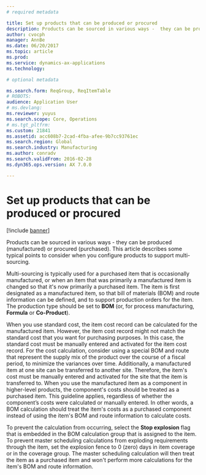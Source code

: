 ```yaml
---
# required metadata

title: Set up products that can be produced or procured
description: Products can be sourced in various ways -  they can be produced (manufactured) or procured (purchased). This article describes some typical points to consider when you configure products to support multi-sourcing. 
author: cvocph
manager: AnnBe
ms.date: 06/20/2017
ms.topic: article
ms.prod: 
ms.service: dynamics-ax-applications
ms.technology: 

# optional metadata

ms.search.form: ReqGroup, ReqItemTable
# ROBOTS: 
audience: Application User
# ms.devlang: 
ms.reviewer: yuyus
ms.search.scope: Core, Operations
# ms.tgt_pltfrm: 
ms.custom: 21841
ms.assetid: acc608b7-2cad-4fba-afee-9b7cc93761ec
ms.search.region: Global
ms.search.industry: Manufacturing
ms.author: conradv
ms.search.validFrom: 2016-02-28
ms.dyn365.ops.version: AX 7.0.0

---
```


# Set up products that can be produced or procured

[!include [banner](../includes/banner.md)]

Products can be sourced in various ways -  they can be produced (manufactured) or procured (purchased). This article describes some typical points to consider when you configure products to support multi-sourcing. 

Multi-sourcing is typically used for a purchased item that is occasionally manufactured, or when an item that was primarily a manufactured item is changed so that it's now primarily a purchased item. The item is first designated as a manufactured item, so that bill of materials (BOM) and route information can be defined, and to support production orders for the item. The production type should be set to **BOM** (or, for process manufacturing, **Formula** or **Co-Product**).

When you use standard cost, the item cost record can be calculated for the manufactured item. However, the item cost record might not match the standard cost that you want for purchasing purposes. In this case, the standard cost must be manually entered and activated for the item cost record. For the cost calculation, consider using a special BOM and route that represent the supply mix of the product over the course of a fiscal period, to minimize the variances over time. Additionally, a manufactured item at one site can be transferred to another site. Therefore, the item's cost must be manually entered and activated for the site that the item is transferred to. When you use the manufactured item as a component in higher-level products, the component's costs should be treated as a purchased item. This guideline applies, regardless of whether the component’s costs were calculated or manually entered. In other words, a BOM calculation should treat the item's costs as a purchased component instead of using the item's BOM and route information to calculate costs. 

To prevent the calculation from occurring, select the **Stop explosion** flag that is embedded in the BOM calculation group that is assigned to the item. To prevent master scheduling calculations from exploding requirements through the item, set the explosion fence to 0 (zero) days in item coverage or in the coverage group. The master scheduling calculation will then treat the item as a purchased item and won't perform more calculations for the item's BOM and route information.





